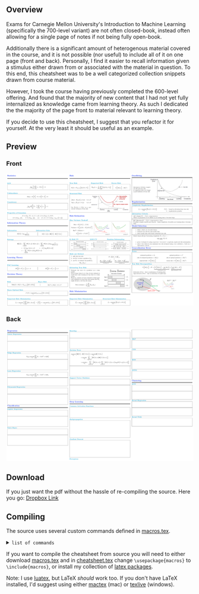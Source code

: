 ## Overview

Exams for Carnegie Mellon University's Introduction to Machine Learning (specifically the 700-level variant) are not often closed-book, instead often allowing for a single page of notes if not being fully open-book.

Additionally there is a significant amount of heterogenous material covered in the course, and it is not possible (nor useful) to include all of it on one page (front and back). Personally, I find it easier to recall information given a stimulus either drawn from or associated with the material in question. To this end, this cheatsheet was to be a well categorized collection snippets drawn from course material.

However, I took the course having previously completed the 600-level offering. And found that the majority of new content that I had not yet fully internalized as knowledge came from learning theory. As such I dedicated the the majority of the page front to material relevant to learning theory.

If you decide to use this cheatsheet, I suggest that you refactor it for yourself. At the very least it should be useful as an example.

## Preview

### Front

![Screenshot](screenshots/front.png)

### Back

![Screenshot](screenshots/back.png)

## Download
If you just want the pdf without the hassle of re-compiling the source. Here you go:
[Dropbox Link](http://www.dropbox.com/s/o1k4ue4akaewdgo/10-701-cheatsheet.pdf)

## Compiling

The source uses several custom commands defined in [macros.tex](https://github.com/jakeparker/latex/tree/master/macros/macros.tex).

<details><summary markdown="span"><code>list of commands</code></summary>

* `\abs{...}` - `\lvert ... \rvert` (|...|)
* `\infinity` - `\infty` (∞)

```latex
\DeclarePairedDelimiter{\verts}{\lvert}{\rvert}
\newcommand{\abs}[1]{\verts*{#1}}

\newcommand{\infinity}{\infty}
\newcommand{\posinf}{\mathord{{+}\infty}}
\newcommand{\neginf}{\mathord{{-}\infty}}
```

* `\Exp{...}` - `\mathbb{E} [...]`
* `\Prob{...}` - `\mathbf{P} (...)`
* `\given` - `\mid` (|)
* `\by` -  `\colon` (;)
* `\as` - `\sim` (~)

```latex
\DeclareMathOperator{\expectation}{\mathbb{E}}
\newcommand{\Exp}[1]{\expectation \mathord{\mathlarger{\mleft\lbrack\vphantom{#1}\mright.}} #1 \mathord{\mathlarger{\mleft.\vphantom{#1}\mright\rbrack}}}

\DeclareMathOperator{\probability}{\mathbf{P}}
\newcommand{\Prob}[1]{\probability \bm{\mathord{\mathlarger{\mleft\lparen\vphantom{#1}\mright.}}} #1 \bm{\mathord{\mathlarger{\mleft.\vphantom{#1}\mright\rparen}}}}

\newcommand{\given}{\bm{\mathord{\mathlarger{\left. \middle\vert \right.}}}}

\newcommand{\by}{\bm{\mathord{\mathlarger{;}}}\ }

\newcommand{\as}{\bm{\mathrel{\mathlarger{\sim}}}}
```

* `\estimate{...}` - `\hat{...}`
* `\optimal{...}` - `{...}^{\ast}`

```latex
\newcommand{\estimate}[1]{\hat{#1}}

\newcommand{\optimal}[1]{#1^{\ast}} % \varhexstar
```

* `\argmin` - `\arg \min`
* `\argmax` - `\arg \max`
* `\map` - `\mathrm{MAP}`
* `\loss` - `\ell`
* `\risk` - `R`

```latex
\DeclareMathOperator*{\argmax}{\arg\max}

\DeclareMathOperator*{\argmin}{\arg\min}

\newcommand{\map}{\mathrm{MAP}}

\newcommand{\loss}{\mathord{\raisebox{-0.3ex}{$\mathlarger{\mathlarger{\ell}}$}}}

\newcommand{\risk}{R}
```

* `\Information{...}` - `I[...]`
* `\Entropy{...}` - `H[...]`

```latex
\DeclareMathOperator{\information}{\mathbf{I}}
\newcommand{\Information}[1]{\information \bm{\mathord{\mathlarger{\mleft\lparen\vphantom{#1}\mright.}}} #1 \bm{\mathord{\mathlarger{\mleft.\vphantom{#1}\mright\rparen}}}}

\DeclareMathOperator{\entropy}{\mathbf{H}}
\newcommand{\Entropy}[1]{\entropy \bm{\mathord{\mathlarger{\mleft\lbrack\vphantom{#1}\mright.}}} #1 \bm{\mathord{\mathlarger{\mleft.\vphantom{#1}\mright\rbrack}}}}
```

</details>


If you want to compile the cheatsheet from source you will need to either download [macros.tex](https://github.com/jakeparker/latex/tree/master/macros/macros.tex) and in [cheatsheet.tex](https://github.com/jakeparker/10-701-cheatsheet/blob/master/cheatsheet.tex) change `\usepackage{macros}` to `\include{macros}`, or install my collection of [latex packages](https://github.com/jakeparker/latex/tree/master/).

Note: I use [luatex](http://www.luatex.org), but LaTeX _should_ work too. If you don't have LaTeX installed, I'd suggest using either [mactex](http://www.tug.org/mactex/) (mac) or [texlive](https://www.tug.org/texlive/) (windows).
